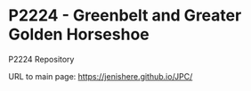 # P2224 - Greenbelt and Greater Golden Horseshoe
P2224 Repository

URL to main page: https://jenishere.github.io/JPC/
